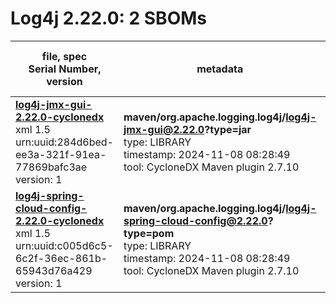 Log4j 2.22.0: 2 SBOMs
=======

| file, spec<br>Serial Number, version| metadata | components<br>by type<br>- libs purl types |
| ----------------------------------- | -------- | ------------------------------------------ |
| **[log4j-jmx-gui-2.22.0-cyclonedx](maven/org.apache.logging.log4j/log4j-jmx-gui/2.22.0/log4j-jmx-gui-2.22.0-cyclonedx.xml)**<br>xml 1.5<br>urn:uuid:284d6bed-ee3a-321f-91ea-77869bafc3ae<br>version: 1 | **maven/org.apache.logging.log4j/log4j-jmx-gui@2.22.0?type=jar**<br>type: LIBRARY<br>timestamp: 2024-11-08 08:28:49<br>tool: CycloneDX Maven plugin 2.7.10 | 10<br>`library`: 10 <br>- `maven`: 10  |
| **[log4j-spring-cloud-config-2.22.0-cyclonedx](maven/org.apache.logging.log4j/log4j-spring-cloud-config/2.22.0/log4j-spring-cloud-config-2.22.0-cyclonedx.xml)**<br>xml 1.5<br>urn:uuid:c005d6c5-6c2f-36ec-861b-65943d76a429<br>version: 1 | **maven/org.apache.logging.log4j/log4j-spring-cloud-config@2.22.0?type=pom**<br>type: LIBRARY<br>timestamp: 2024-11-08 08:28:49<br>tool: CycloneDX Maven plugin 2.7.10 | 9<br>`library`: 9 <br>- `maven`: 9  |
